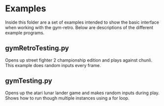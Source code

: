 # Examples

Inside this folder are a set of examples intended to show the basic interface when working with the gym-retro. Below are descriptions of the different example programs.

## gymRetroTesting.py

Opens up street fighter 2 championship edition and plays against chunli. This example does random inputs every frame.

## gymTesting.py

Opens up the atari lunar lander game and makes random inputs during play. Shows how to run though multiple instances using a for loop.
